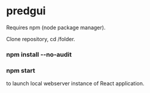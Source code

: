 # predgui

Requires npm (node package manager).

Clone repository, cd /folder.

### npm install --no-audit

### npm start
to launch local webserver instance of React application.
